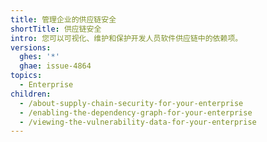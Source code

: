 ```yaml
---
title: 管理企业的供应链安全
shortTitle: 供应链安全
intro: 您可以可视化、维护和保护开发人员软件供应链中的依赖项。
versions:
  ghes: '*'
  ghae: issue-4864
topics:
  - Enterprise
children:
  - /about-supply-chain-security-for-your-enterprise
  - /enabling-the-dependency-graph-for-your-enterprise
  - /viewing-the-vulnerability-data-for-your-enterprise
---
```


